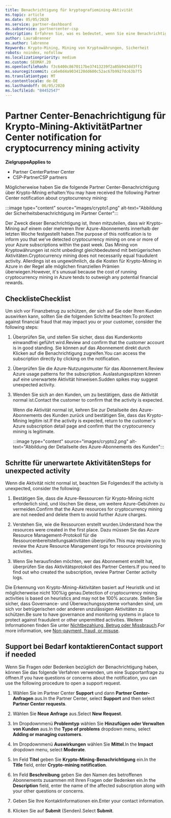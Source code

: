 ```yaml
---
title: Benachrichtigung für kryptografiemining-Aktivität
ms.topic: article
ms.date: 05/05/2020
ms.service: partner-dashboard
ms.subservice: partnercenter-csp
description: Erfahren Sie, was es bedeutet, wenn Sie eine Benachrichtigung über das potenzielle kryptowährungen Mining (oder kryptografiemining) in einem oder mehreren Azure-Abonnements sehen.
author: LauraBrenner
ms.author: labrenne
Keywords: Krypto-Mining, Mining von Kryptowährungen, Sicherheit
robots: noindex, nofollow
ms.localizationpriority: medium
ms.custom: SEOMAY.20
ms.openlocfilehash: f3c6400c8670117be37413239f2a85b943dd3ff1
ms.sourcegitcommit: ca6e0d4a9034120dd600c52ac67b9927dc63b7f5
ms.translationtype: MT
ms.contentlocale: de-DE
ms.lasthandoff: 06/05/2020
ms.locfileid: "84452547"
---
```

# <a name="partner-center-notification-for-cryptocurrency-mining-activity"></a><span data-ttu-id="73159-104">Partner Center-Benachrichtigung für Krypto-Mining-Aktivität</span><span class="sxs-lookup"><span data-stu-id="73159-104">Partner Center notification for cryptocurrency mining activity</span></span>

<span data-ttu-id="73159-105">**Zielgruppe**</span><span class="sxs-lookup"><span data-stu-id="73159-105">**Applies to**</span></span>

-  <span data-ttu-id="73159-106">Partner Center</span><span class="sxs-lookup"><span data-stu-id="73159-106">Partner Center</span></span>
-  <span data-ttu-id="73159-107">CSP-Partner</span><span class="sxs-lookup"><span data-stu-id="73159-107">CSP partners</span></span>

<span data-ttu-id="73159-108">Möglicherweise haben Sie die folgende Partner Center-Benachrichtigung über Krypto-Mining erhalten:</span><span class="sxs-lookup"><span data-stu-id="73159-108">You may have received the following Partner Center notification about cryptocurrency mining:</span></span>

:::image type="content" source="images/crypto1.png" alt-text="Abbildung der Sicherheitsbenachrichtigung im Partner Center":::

<span data-ttu-id="73159-110">Der Zweck dieser Benachrichtigung ist, Ihnen mitzuteilen, dass wir Krypto-Mining auf einem oder mehreren Ihrer Azure-Abonnements innerhalb der letzten Woche festgestellt haben.</span><span class="sxs-lookup"><span data-stu-id="73159-110">The purpose of this notification is to inform you that we've detected cryptocurrency mining on one or more of your Azure subscriptions within the past week.</span></span> <span data-ttu-id="73159-111">Das Mining von Kryptowährungen ist nicht unbedingt gleichbedeutend mit betrügerischen Aktivitäten.</span><span class="sxs-lookup"><span data-stu-id="73159-111">Cryptocurrency mining does not necessarily equal fraudulent activity.</span></span> <span data-ttu-id="73159-112">Allerdings ist es ungewöhnlich, da die Kosten für Krypto-Mining in Azure in der Regel alle möglichen finanziellen Prämien überwiegen.</span><span class="sxs-lookup"><span data-stu-id="73159-112">However, it's unusual because the cost of running cryptocurrency mining in Azure tends to outweigh any potential financial rewards.</span></span>

## <a name="checklist"></a><span data-ttu-id="73159-113">Checkliste</span><span class="sxs-lookup"><span data-stu-id="73159-113">Checklist</span></span>

<span data-ttu-id="73159-114">Um sich vor Finanzbetrug zu schützen, der sich auf Sie oder Ihren Kunden auswirken kann, sollten Sie die folgenden Schritte beachten:</span><span class="sxs-lookup"><span data-stu-id="73159-114">To protect against financial fraud that may impact you or your customer, consider the following steps:</span></span>

1. <span data-ttu-id="73159-115">Überprüfen Sie, und stellen Sie sicher, dass das Kundenkonto einwandfrei geführt wird.</span><span class="sxs-lookup"><span data-stu-id="73159-115">Review and confirm that the customer account is in good standing.</span></span> <span data-ttu-id="73159-116">Sie können auf das Abonnement direkt durch Klicken auf die Benachrichtigung zugreifen.</span><span class="sxs-lookup"><span data-stu-id="73159-116">You can access the subscription directly by clicking on the notification.</span></span>

2. <span data-ttu-id="73159-117">Überprüfen Sie die Azure-Nutzungsmuster für das Abonnement.</span><span class="sxs-lookup"><span data-stu-id="73159-117">Review Azure usage patterns for the subscription.</span></span> <span data-ttu-id="73159-118">Auslastungsspitzen können auf eine unerwartete Aktivität hinweisen.</span><span class="sxs-lookup"><span data-stu-id="73159-118">Sudden spikes may suggest unexpected activity.</span></span>

3. <span data-ttu-id="73159-119">Wenden Sie sich an den Kunden, um zu bestätigen, dass die Aktivität normal ist.</span><span class="sxs-lookup"><span data-stu-id="73159-119">Contact the customer to confirm that the activity is expected.</span></span>

   <span data-ttu-id="73159-120">Wenn die Aktivität normal ist, kehren Sie zur Detailseite des Azure-Abonnements des Kunden zurück und bestätigen Sie, dass das Krypto-Mining legitim ist.</span><span class="sxs-lookup"><span data-stu-id="73159-120">If the activity is expected, return to the customer's Azure subscription detail page and confirm that the cryptocurrency mining is legitimate.</span></span>

   :::image type="content" source="images/crypto2.png" alt-text="Abbildung der Detailseite des Azure-Abonnements des Kunden":::

## <a name="steps-for-unexpected-activity"></a><span data-ttu-id="73159-122">Schritte für unerwartete Aktivitäten</span><span class="sxs-lookup"><span data-stu-id="73159-122">Steps for unexpected activity</span></span>

<span data-ttu-id="73159-123">Wenn die Aktivität nicht normal ist, beachten Sie Folgendes:</span><span class="sxs-lookup"><span data-stu-id="73159-123">If the activity is unexpected, consider the following:</span></span>

1. <span data-ttu-id="73159-124">Bestätigen Sie, dass die Azure-Ressourcen für Krypto-Mining nicht erforderlich sind, und löschen Sie diese, um weitere Azure-Gebühren zu vermeiden.</span><span class="sxs-lookup"><span data-stu-id="73159-124">Confirm that the Azure resources for cryptocurrency mining are not needed and delete them to avoid further Azure charges.</span></span>

2. <span data-ttu-id="73159-125">Verstehen Sie, wie die Ressourcen erstellt wurden.</span><span class="sxs-lookup"><span data-stu-id="73159-125">Understand how the resources were created in the first place.</span></span> <span data-ttu-id="73159-126">Dazu müssen Sie das Azure Resource Management-Protokoll für die Ressourcenbereitstellungsaktivitäten überprüfen.</span><span class="sxs-lookup"><span data-stu-id="73159-126">This may require you to review the Azure Resource Management logs for resource provisioning activities.</span></span>

3. <span data-ttu-id="73159-127">Wenn Sie herausfinden möchten, wer das Abonnement erstellt hat, überprüfen Sie das Aktivitätsprotokoll des Partner Centers.</span><span class="sxs-lookup"><span data-stu-id="73159-127">If you need to find out who created the subscription, review Partner Center activity logs.</span></span>

<span data-ttu-id="73159-128">Die Erkennung von Krypto-Mining-Aktivitäten basiert auf Heuristik und ist möglicherweise nicht 100%ig genau.</span><span class="sxs-lookup"><span data-stu-id="73159-128">Detection of cryptocurrency mining activities is based on heuristics and may not be 100% accurate.</span></span> <span data-ttu-id="73159-129">Stellen Sie sicher, dass Governance- und Überwachungssysteme vorhanden sind, um sich vor betrügerischen oder anderen unzulässigen Aktivitäten zu schützen.</span><span class="sxs-lookup"><span data-stu-id="73159-129">Be sure to have governance and monitoring systems in place to protect against fraudulent or other unpermitted activities.</span></span> <span data-ttu-id="73159-130">Weitere Informationen finden Sie unter [Nichtbezahlung, Betrug oder Missbrauch](https://docs.microsoft.com/partner-center/non-payment--fraud--or-misuse).</span><span class="sxs-lookup"><span data-stu-id="73159-130">For more information, see [Non-payment, fraud, or misuse](https://docs.microsoft.com/partner-center/non-payment--fraud--or-misuse).</span></span>

## <a name="contact-support-if-needed"></a><span data-ttu-id="73159-131">Support bei Bedarf kontaktieren</span><span class="sxs-lookup"><span data-stu-id="73159-131">Contact support if needed</span></span>

<span data-ttu-id="73159-132">Wenn Sie Fragen oder Bedenken bezüglich der Benachrichtigung haben, können Sie das folgende Verfahren verwenden, um eine Supportanfrage zu öffnen.</span><span class="sxs-lookup"><span data-stu-id="73159-132">If you have questions or concerns about the notification, you can use the following procedure to open a support request.</span></span>

1. <span data-ttu-id="73159-133">Wählen Sie im Partner Center **Support** und dann **Partner Center-Anfragen** aus.</span><span class="sxs-lookup"><span data-stu-id="73159-133">In the Partner Center, select **Support** and then select **Partner Center requests**.</span></span>

2. <span data-ttu-id="73159-134">Wählen Sie **Neue Anfrage** aus.</span><span class="sxs-lookup"><span data-stu-id="73159-134">Select **New Request**.</span></span> 

3. <span data-ttu-id="73159-135">Im Dropdownmenü **Problemtyp** wählen Sie **Hinzufügen oder Verwalten von Kunden** aus.</span><span class="sxs-lookup"><span data-stu-id="73159-135">In the **Type of problems** dropdown menu, select **Adding or managing customers**.</span></span>

4. <span data-ttu-id="73159-136">Im Dropdownmenü **Auswirkungen** wählen Sie **Mittel**.</span><span class="sxs-lookup"><span data-stu-id="73159-136">In the **Impact** dropdown menu, select **Moderate**.</span></span>

5. <span data-ttu-id="73159-137">Im Feld **Titel** geben Sie **Krypto-Mining-Benachrichtigung** ein.</span><span class="sxs-lookup"><span data-stu-id="73159-137">In the **Title** field, enter **Crypto-mining notification**.</span></span>

6. <span data-ttu-id="73159-138">Im Feld **Beschreibung** geben Sie den Namen des betroffenen Abonnements zusammen mit Ihren Fragen oder Bedenken ein.</span><span class="sxs-lookup"><span data-stu-id="73159-138">In the **Description** field, enter the name of the affected subscription along with your other questions or concerns.</span></span>

7. <span data-ttu-id="73159-139">Geben Sie Ihre Kontaktinformationen ein.</span><span class="sxs-lookup"><span data-stu-id="73159-139">Enter your contact information.</span></span>

8. <span data-ttu-id="73159-140">Klicken Sie auf **Submit** (Senden).</span><span class="sxs-lookup"><span data-stu-id="73159-140">Select **Submit**.</span></span>

